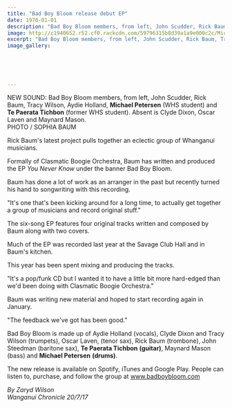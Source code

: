 ```yaml
---
title: "Bad Boy Bloom release debut EP"
date: 1970-01-01
description: "Bad Boy Bloom members, from left, John Scudder, Rick Baum, Tracy Wilson, Aydie Holland, Michael Petersen (WHS student) and Te Paerata Tichbon (former WHS student). Absent is Clyde Dixon, Oscar Laven.."
image: http://c1940652.r52.cf0.rackcdn.com/59796315b8d39a1a9e000c2c/Michael-Petersen-Bad-Boy-Bloom-band-chron.jpg
excerpt: "Bad Boy Bloom members, from left, John Scudder, Rick Baum, Tracy Wilson, Aydie Holland, Michael Petersen (WHS student) and Te Paerata Tichbon (former WHS student). Absent is Clyde Dixon, Oscar Laven and Maynard Mason."
image_gallery:
    
    
    
    
    
---
```


<p><span>NEW SOUND: Bad Boy Bloom members, from left, John Scudder, Rick Baum, Tracy Wilson, Aydie Holland, <strong>Michael Petersen</strong> (WHS student) and <strong>Te Paerata Tichbon</strong> (former WHS student). Absent is Clyde Dixon, Oscar Laven and Maynard Mason.<br />PHOTO / SOPHIA BAUM</span></p>
<p class="element element-paragraph">Rick Baum's latest project pulls together an eclectic group of Whanganui musicians.</p>
<p class="element element-paragraph">Formally of Clasmatic Boogie Orchestra, Baum has written and produced the EP&nbsp;<em>You Never Know</em>&nbsp;under the banner Bad Boy Bloom.</p>
<p class="element element-paragraph">Baum has done a lot of work as an arranger in the past but recently turned his hand to songwriting with this recording.</p>
<p class="element element-paragraph">"It's one that's been kicking around for a long time, to actually get together a group of musicians and record original stuff."</p>
<p class="element element-paragraph">The six-song EP features four original tracks written and composed by Baum along with two covers.</p>
<p class="element element-paragraph">Much of the EP was recorded last year at the Savage Club Hall and in Baum's kitchen.</p>
<p class="element element-paragraph">This year has been spent mixing and producing the tracks.</p>
<p class="element element-paragraph">"It's a pop/funk CD but I wanted it to have a little bit more hard-edged than we'd been doing with Clasmatic Boogie Orchestra."</p>
<p class="element element-paragraph">Baum was writing new material and hoped to start recording again in January.</p>
<p class="element element-paragraph">"The feedback we've got has been good."</p>
<p class="element element-paragraph">Bad Boy Bloom is made up of Aydie Holland (vocals), Clyde Dixon and Tracy Wilson (trumpets), Oscar Laven, (tenor sax), Rick Baum (trombone), John Steedman (baritone sax), <strong>Te Paerata Tichbon</strong> <strong>(guitar)</strong>, Maynard Mason (bass) and <strong>Michael Petersen</strong> <strong>(drums)</strong>.</p>
<p class="element element-paragraph">The new release is available on Spotify, iTunes and Google Play. People can listen to, purchase, and follow the group at&nbsp;<a href="https://www.badboybloom.com/music/" target="null">www.badboybloom.com</a></p>
<p><em>By Zaryd Wilson</em><br /><em>Wanganui Chronicle 20/7/17</em></p>

